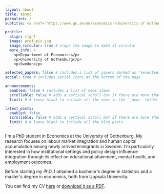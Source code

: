 ```yaml
---
layout: about
title: about
permalink: /
subtitle: <a href='https://www.gu.se/en/economics'>University of Gothenburg - Department of Economics</a>

profile:
  align: right
  image: prof_pic.jpg
  image_circular: true # crops the image to make it circular
  more_info: >
    <p>Department of Economics</p>
    <p>University of Gothenburg</p>
    <p>Sweden</p>

selected_papers: false # includes a list of papers marked as "selected={true}"
social: true # includes social icons at the bottom of the page

announcements:
  enabled: false # includes a list of news items
  scrollable: false # adds a vertical scroll bar if there are more than 3 news items
  limit: 0 # leave blank to include all the news in the `_news` folder

latest_posts:
  enabled: false
  scrollable: false # adds a vertical scroll bar if there are more than 3 new posts items
  limit: 0 # leave blank to include all the blog posts
---
```


I'm a PhD student in Economics at the University of Gothenburg. My research focuses on labour market integration and human capital accumulation among newly arrived immigrants in Sweden. I'm particularly interested in how institutional settings and policy design influence integration through its effect on educational attainment, mental health, and employment outcomes.

Before starting my PhD, I obtained a bachelor's degree in statistics and a master's degree in economics, both from Uppsala University. 

You can find my CV [here](/cv/) or [download it as a PDF](/assets/pdf/cv.pdf).
